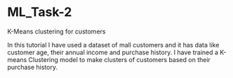 # ML_Task-2
K-Means clustering for customers

In this tutorial I have used a dataset of mall customers and it has data like customer age, their annual income and purchase history.
I have trained a K-means Clustering model to make clusters of customers based on their purchase history.
